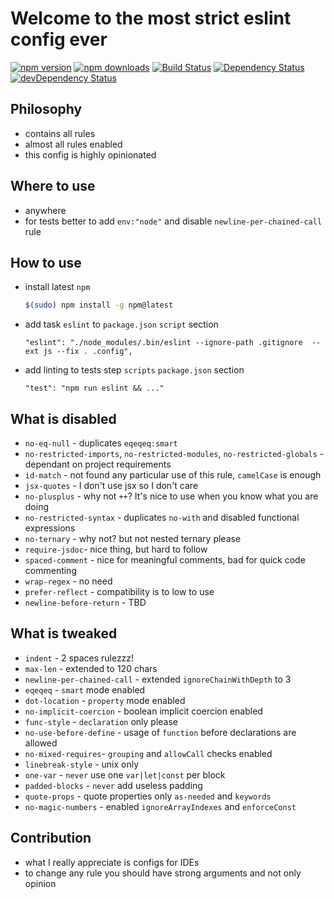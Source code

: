 # Welcome to the most strict eslint config ever
[![npm version](https://badge.fury.io/js/eslint-config-valorsoft.svg)](http://badge.fury.io/js/eslint-config-valorsoft) [![npm downloads](https://img.shields.io/npm/dm/eslint-config-valorsoft.svg)](https://npmjs.org/eslint-config-valorsoft)
[![Build Status](https://travis-ci.org/valor-software/eslint-config-valorsoft.svg?branch=master)](https://travis-ci.org/valor-software/eslint-config-valorsoft)
[![Dependency Status](https://david-dm.org/valor-software/eslint-config-valorsoft.svg)](https://david-dm.org/valor-software/eslint-config-valorsoft)
[![devDependency Status](https://david-dm.org/valor-software/eslint-config-valorsoft/dev-status.svg)](https://david-dm.org/valor-software/eslint-config-valorsoft#info=devDependencies)

## Philosophy
- contains all rules
- almost all rules enabled
- this config is highly opinionated

## Where to use
- anywhere
- for tests better to add `env:"node"` and disable `newline-per-chained-call` rule

## How to use
- install latest `npm`
  ``` bash
  $(sudo) npm install -g npm@latest
  ```
- add task `eslint` to `package.json` `script` section
  ```
  "eslint": "./node_modules/.bin/eslint --ignore-path .gitignore  --ext js --fix . .config",
  ```
- add linting to tests step `scripts` `package.json` section
  ```
  "test": "npm run eslint && ..."
  ```

## What is disabled
- `no-eq-null` - duplicates `eqeqeq:smart`
- `no-restricted-imports`, `no-restricted-modules`, `no-restricted-globals` - dependant on project requirements
- `id-match` - not found any particular use of this rule, `camelCase` is enough
- `jsx-quotes` - I don't use jsx so I don't care
- `no-plusplus` - why not `++`? It's nice to use when you know what you are doing
- `no-restricted-syntax` - duplicates `no-with` and disabled functional expressions
- `no-ternary` - why not? but not nested ternary please
- `require-jsdoc`- nice thing, but hard to follow
- `spaced-comment` - nice for meaningful comments, bad for quick code commenting
- `wrap-regex` - no need
- `prefer-reflect` - compatibility is to low to use
- `newline-before-return` - TBD

## What is tweaked
- `indent` - 2 spaces rulezzz!
- `max-len` - extended to 120 chars
- `newline-per-chained-call` - extended `ignoreChainWithDepth` to 3
- `eqeqeq` - `smart` mode enabled
- `dot-location` - `property` mode enabled
- `no-implicit-coercion` - boolean implicit coercion enabled
- `func-style` - `declaration` only please
- `no-use-before-define` - usage of `function` before declarations are allowed
- `no-mixed-requires`- `grouping` and `allowCall` checks enabled
- `linebreak-style` - unix only
- `one-var` - `never` use one `var|let|const` per block
- `padded-blocks` - `never` add useless padding
- `quote-props` - quote properties only `as-needed` and `keywords`
- `no-magic-numbers` - enabled `ignoreArrayIndexes` and `enforceConst`

## Contribution
- what I really appreciate is configs for IDEs
- to change any rule you should have strong arguments and not only opinion
